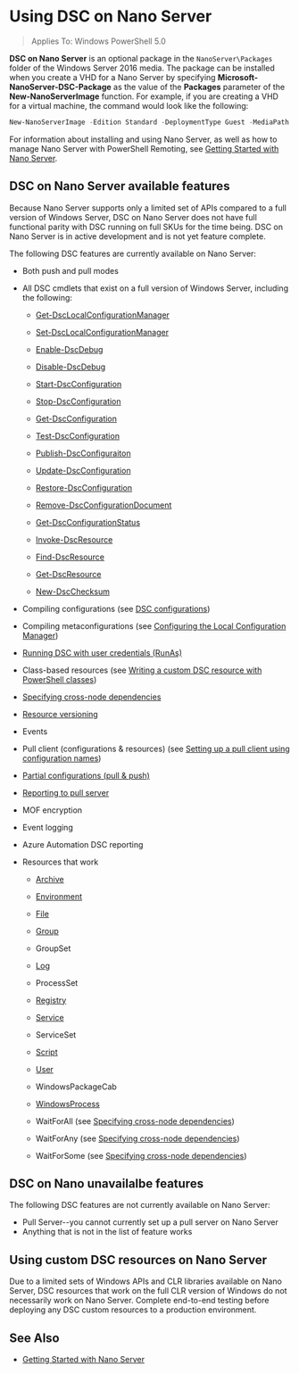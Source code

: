 # Using DSC on Nano Server

> Applies To: Windows PowerShell 5.0

**DSC on Nano Server** is an optional package in the `NanoServer\Packages` folder of the Windows Server 2016 media. The package can be installed when you create a VHD for a Nano Server by
specifying **Microsoft-NanoServer-DSC-Package** as the value of the **Packages** parameter of the **New-NanoServerImage** function. For example, if you are creating a VHD for a virtual
machine, the command would look like the following:

```powershell
New-NanoServerImage -Edition Standard -DeploymentType Guest -MediaPath f:\ -BasePath .\Base -TargetPath .\Nano1\Nano.vhd -ComputerName Nano1 -Packages Microsoft-NanoServer-DSC-Package
```

For information about installing and using Nano Server, as well as how to manage Nano Server with PowerShell Remoting, see 
[Getting Started with Nano Server](https://technet.microsoft.com/en-us/library/mt126167.aspx).


## DSC on Nano Server available features

 Because Nano Server supports only a limited set of APIs compared to a full version of Windows Server, DSC on Nano Server does not have full functional parity with DSC running on 
 full SKUs for the time being. DSC on Nano Server is in active development and is not yet feature complete.
 
 The following DSC features are currently available on Nano Server: 


* Both push and pull modes
* All DSC cmdlets that exist on a full version of Windows Server, including the following: 
  * [Get-DscLocalConfigurationManager](https://technet.microsoft.com/en-us/library/dn407378.aspx)
  * [Set-DscLocalConfigurationManager](https://technet.microsoft.com/en-us/library/dn521621.aspx)
  		
  * [Enable-DscDebug](https://technet.microsoft.com/en-us/library/mt517870.aspx)
  * [Disable-DscDebug](https://technet.microsoft.com/en-us/library/mt517872.aspx)
		
  * [Start-DscConfiguration](https://technet.microsoft.com/en-us/library/dn521623.aspx)
  * [Stop-DscConfiguration](https://technet.microsoft.com/en-us/library/mt143542.aspx)
  * [Get-DscConfiguration](https://technet.microsoft.com/en-us/library/dn407379.aspx)
  * [Test-DscConfiguration](https://technet.microsoft.com/en-us/library/dn407382.aspx)		
  * [Publish-DscConfiguraiton](https://technet.microsoft.com/en-us/library/mt517875.aspx) 
  * [Update-DscConfiguration](https://technet.microsoft.com/en-us/library/mt143541.aspx)
  * [Restore-DscConfiguration](https://technet.microsoft.com/en-us/library/dn407383.aspx)

  * [Remove-DscConfigurationDocument](https://technet.microsoft.com/en-us/library/mt143544.aspx)
	
  * [Get-DscConfigurationStatus](https://technet.microsoft.com/en-us/library/mt517868.aspx)
		
  * [Invoke-DscResource](https://technet.microsoft.com/en-us/library/mt517869.aspx)
  * [Find-DscResource](https://technet.microsoft.com/en-us/library/mt517874.aspx)
  * [Get-DscResource](https://technet.microsoft.com/en-us/library/dn521625.aspx)

  * [New-DscChecksum](https://technet.microsoft.com/en-us/library/dn521622.aspx)
	
* Compiling configurations (see [DSC configurations](configurations.md))
* Compiling metaconfigurations (see [Configuring the Local Configuration Manager](metaConfig.md))
* [Running DSC with user credentials (RunAs)](runAsUser.md)
* Class-based resources (see [Writing a custom DSC resource with PowerShell classes](authoringResourceClass.md))
* [Specifying cross-node dependencies](crossNodeDependencies.md) 
* [Resource versioning](sxsResource.md)
* Events
* Pull client (configurations & resources) (see [Setting up a pull client using configuration names](pullClientConfigNames.md))
* [Partial configurations (pull & push)](partialConfigs.md)
* [Reporting to pull server](reportServer.md) 
* MOF encryption
* Event logging
* Azure Automation DSC reporting


* Resources that work
  * [Archive](archiveResource.md)
  * [Environment](environmentResource.md)
  * [File](fileResource.md)
  * [Group](groupResource.md)
  * GroupSet
  * [Log](logResource.md)
  * ProcessSet
  * [Registry](registryResource.md)
  * [Service](serviceResource.md)
  * ServiceSet
  * [Script](scriptResource.md)
  * [User](userResource.md)
  * WindowsPackageCab
  * [WindowsProcess](windowsProcessResource.md)

  * WaitForAll (see [Specifying cross-node dependencies](crossNodeDependencies.md))
  * WaitForAny (see [Specifying cross-node dependencies](crossNodeDependencies.md))
  * WaitForSome (see [Specifying cross-node dependencies](crossNodeDependencies.md))

## DSC on Nano unavailalbe features

The following DSC features are not currently available on Nano Server:

* Pull Server--you cannot currently set up a pull server on Nano Server
* Anything that is not in the list of feature works

## Using custom DSC resources on Nano Server
 
Due to a limited sets of Windows APIs and CLR libraries available on Nano Server, DSC resources that work on the full CLR version of Windows do not necessarily work on Nano Server. 
Complete end-to-end testing before deploying any DSC custom resources to a production environment.

## See Also
- [Getting Started with Nano Server](https://technet.microsoft.com/en-us/library/mt126167.aspx)